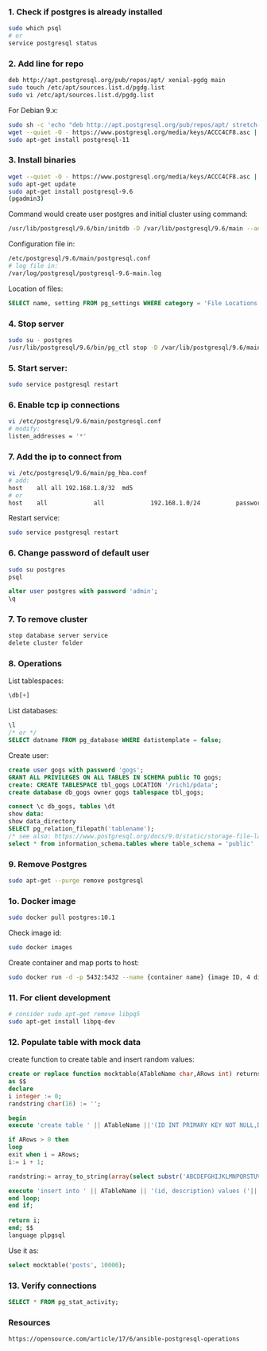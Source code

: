 ### 1. Check if postgres is already installed
```bash
sudo which psql
# or
service postgresql status
```
### 2. Add line for repo
```bash
deb http://apt.postgresql.org/pub/repos/apt/ xenial-pgdg main
sudo touch /etc/apt/sources.list.d/pgdg.list
sudo vi /etc/apt/sources.list.d/pgdg.list
```
For Debian 9.x:
```bash
sudo sh -c 'echo "deb http://apt.postgresql.org/pub/repos/apt/ stretch-pgdg main" >> /etc/apt/sources.list.d/pgdg.list'
wget --quiet -O - https://www.postgresql.org/media/keys/ACCC4CF8.asc | sudo apt-key add -
sudo apt-get install postgresql-11
```
### 3. Install binaries
```bash
wget --quiet -O - https://www.postgresql.org/media/keys/ACCC4CF8.asc | sudo apt-key add -
sudo apt-get update
sudo apt-get install postgresql-9.6 
(pgadmin3)
```
Command would create user postgres and initial cluster using command:
```bash
/usr/lib/postgresql/9.6/bin/initdb -D /var/lib/postgresql/9.6/main --auth-local peer --auth-host md5
```
Configuration file in:
```bash
/etc/postgresql/9.6/main/postgresql.conf 
# log file in:
/var/log/postgresql/postgresql-9.6-main.log
```
Location of files:
```sql
SELECT name, setting FROM pg_settings WHERE category = 'File Locations';
```
### 4. Stop server
```bash
sudo su - postgres
/usr/lib/postgresql/9.6/bin/pg_ctl stop -D /var/lib/postgresql/9.6/main/
```
### 5. Start server:
```bash
sudo service postgresql restart
```
### 6. Enable tcp ip connections
```bash
vi /etc/postgresql/9.6/main/postgresql.conf 
# modify: 
listen_addresses = '*'
```
### 7. Add the ip to connect from
```bash
vi /etc/postgresql/9.6/main/pg_hba.conf 
# add:
host	all	all	192.168.1.8/32	md5
# or
host    all             all             192.168.1.0/24          password
```
Restart service:
```bash
sudo service postgresql restart
```
### 6. Change password of default user
```bash
sudo su postgres
psql
```
```sql
alter user postgres with password 'admin';
\q
```
### 7. To remove cluster
```bash
stop database server service
delete cluster folder
```
### 8. Operations
List tablespaces:
```sql
\db[+]
```
List databases: 
```sql
\l
/* or */
SELECT datname FROM pg_database WHERE datistemplate = false;
```
Create user:
```sql
create user gogs with password 'gogs';
GRANT ALL PRIVILEGES ON ALL TABLES IN SCHEMA public TO gogs;
create: CREATE TABLESPACE tbl_gogs LOCATION '/rich1/pdata';
create database db_gogs owner gogs tablespace tbl_gogs; 

connect \c db_gogs, tables \dt
show data:
show data_directory
SELECT pg_relation_filepath('tablename');
/* see also: https://www.postgresql.org/docs/9.0/static/storage-file-layout.html */
select * from information_schema.tables where table_schema = 'public'
```
### 9. Remove Postgres
```bash
sudo apt-get --purge remove postgresql
```
### 1o. Docker image
```bash
sudo docker pull postgres:10.1
```
Check image id:
```bash
sudo docker images
```
Create container and map ports to host:
```bash
sudo docker run -d -p 5432:5432 --name {container name} {image ID, 4 digits}
```
### 11. For client development
```bash
# consider sudo apt-get remove libpq5
sudo apt-get install libpq-dev
```
### 12. Populate table with mock data
create function to create table and insert random values:
```sql
create or replace function mocktable(ATableName char,ARows int) returns int 
as $$
declare 
i integer := 0;
randstring char(16) := '';

begin
execute 'create table ' || ATableName ||'(ID INT PRIMARY KEY NOT NULL,DESCRIPTION TEXT NOT NULL);';

if ARows > 0 then 
loop 
exit when i = ARows;
i:= i + 1;

randstring:= array_to_string(array(select substr('ABCDEFGHIJKLMNPQRSTUVWXYZ123456789',((random()*(36-1)+1)::integer),1) from generate_series(1,16)),'');

execute 'insert into ' || ATableName || '(id, description) values ('|| i ||','''|| randstring ||''')';
end loop;
end if;
	
return i;
end; $$
language plpgsql
```
Use it as:
```sql
select mocktable('posts', 10000);
```    
### 13. Verify connections
```sql
SELECT * FROM pg_stat_activity;
```
### Resources
```html
https://opensource.com/article/17/6/ansible-postgresql-operations
```

